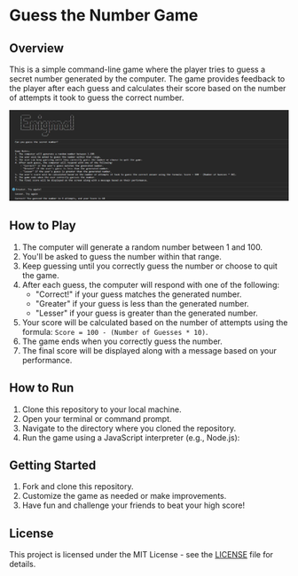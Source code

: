 # Guess the Number Game

## Overview
This is a simple command-line game where the player tries to guess a secret number generated by the computer. The game provides feedback to the player after each guess and calculates their score based on the number of attempts it took to guess the correct number.

![Game Screenshot](screenshot.png.png)

## How to Play
1. The computer will generate a random number between 1 and 100.
2. You'll be asked to guess the number within that range.
3. Keep guessing until you correctly guess the number or choose to quit the game.
4. After each guess, the computer will respond with one of the following:
   - "Correct!" if your guess matches the generated number.
   - "Greater" if your guess is less than the generated number.
   - "Lesser" if your guess is greater than the generated number.
5. Your score will be calculated based on the number of attempts using the formula: `Score = 100 - (Number of Guesses * 10)`.
6. The game ends when you correctly guess the number.
7. The final score will be displayed along with a message based on your performance.

## How to Run
1. Clone this repository to your local machine.
2. Open your terminal or command prompt.
3. Navigate to the directory where you cloned the repository.
4. Run the game using a JavaScript interpreter (e.g., Node.js):

## Getting Started
1. Fork and clone this repository.
2. Customize the game as needed or make improvements.
3. Have fun and challenge your friends to beat your high score!

## License
This project is licensed under the MIT License - see the [LICENSE](LICENSE) file for details.

